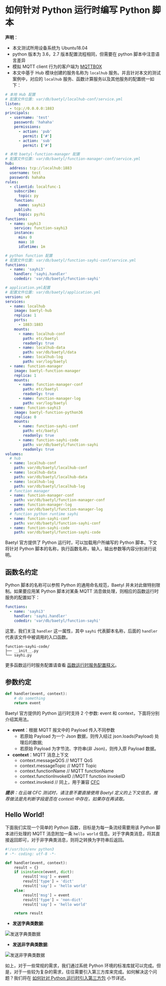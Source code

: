 # 如何针对 Python 运行时编写 Python 脚本

**声明**：

- 本文测试所用设备系统为 Ubuntu18.04
- python 版本为 3.6，2.7 版本配置流程相同，但需要在 python 脚本中注意语言差异
- 模拟 MQTT client 行为的客户端为 [MQTTBOX](../Resources.html#下载-MQTTBOX-客户端)
- 本文中基于 Hub 模块创建的服务名称为 `localhub` 服务。并且针对本文的测试案例中，对应的 `localhub` 服务、函数计算服务以及其他服务的配置统一如下：

```yaml
# 本地 Hub 配置
# 配置文件位置: var/db/baetyl/localhub-conf/service.yml
listen:
  - tcp://0.0.0.0:1883
principals:
  - username: 'test'
    password: 'hahaha'
    permissions:
      - action: 'pub'
        permit: ['#']
      - action: 'sub'
        permit: ['#']

# 本地 baetyl-function-manager 配置
# 配置文件位置: var/db/baetyl/function-manager-conf/service.yml
hub:
  address: tcp://localhub:1883
  username: test
  password: hahaha
rules:
  - clientid: localfunc-1
    subscribe:
      topic: py
    function:
      name: sayhi3
    publish:
      topic: py/hi
functions:
  - name: sayhi3
    service: function-sayhi3
    instance:
      min: 0
      max: 10
      idletime: 1m

# python function 配置
# 配置文件位置: var/db/baetyl/function-sayhi-conf/service.yml
functions:
  - name: 'sayhi3'
    handler: 'sayhi.handler'
    codedir: 'var/db/baetyl/function-sayhi'

# application.yml配置
# 配置文件位置: var/db/baetyl/application.yml
version: v0
services:
  - name: localhub
    image: baetyl-hub
    replica: 1
    ports:
      - 1883:1883
    mounts:
      - name: localhub-conf
        path: etc/baetyl
        readonly: true
      - name: localhub-data
        path: var/db/baetyl/data
      - name: localhub-log
        path: var/log/baetyl
  - name: function-manager
    image: baetyl-function-manager
    replica: 1
    mounts:
      - name: function-manager-conf
        path: etc/baetyl
        readonly: true
      - name: function-manager-log
        path: var/log/baetyl
  - name: function-sayhi3
    image: baetyl-function-python36
    replica: 0
    mounts:
      - name: function-sayhi-conf
        path: etc/baetyl
        readonly: true
      - name: function-sayhi-code
        path: var/db/baetyl/function-sayhi
        readonly: true
volumes:
  # hub
  - name: localhub-conf
    path: var/db/baetyl/localhub-conf
  - name: localhub-data
    path: var/db/baetyl/localhub-data
  - name: localhub-log
    path: var/db/baetyl/localhub-log
  # function manager
  - name: function-manager-conf
    path: var/db/baetyl/function-manager-conf
  - name: function-manager-log
    path: var/db/baetyl/function-manager-log
  # function python runtime sayhi
  - name: function-sayhi-conf
    path: var/db/baetyl/function-sayhi-conf
  - name: function-sayhi-code
    path: var/db/baetyl/function-sayhi-code
```

Baetyl 官方提供了 Python 运行时，可以加载用户所编写的 Python 脚本。下文将针对 Python 脚本的名称，执行函数名称，输入，输出参数等内容分别进行说明。

## 函数名约定

Python 脚本的名称可以参照 Python 的通用命名规范，Baetyl 并未对此做特别限制。如果要应用某 Python 脚本对某条 MQTT 消息做处理，则相应的函数运行时服务的配置如下：

```yaml
functions:
  - name: 'sayhi3'
    handler: 'sayhi.handler'
    codedir: 'var/db/baetyl/function-sayhi'
```

这里，我们关注 `handler` 这一属性，其中 `sayhi` 代表脚本名称，后面的 `handler` 代表该文件中被调用的入口函数。

```
function-sayhi-code/
├── __init__.py
└── sayhi.py
```

更多函数运行时服务配置请查看 [函数运行时服务配置释义](../guides/Config-interpretation.md)。

## 参数约定

```python
def handler(event, context):
    # do something
    return event
```

Baetyl 官方提供的 Python 运行时支持 2 个参数: event 和 context，下面将分别介绍其用法。

- **event**：根据 MQTT 报文中的 Payload 传入不同参数
    - 若原始 Payload 为一个 Json 数据，则传入经过 json.loads(Payload) 处理后的数据;
    - 若原始 Payload 为字节流、字符串(非 Json)，则传入原 Payload 数据。
- **context**：MQTT 消息上下文
    - context.messageQOS // MQTT QoS
    - context.messageTopic // MQTT Topic
    - context.functionName // MQTT functionName
    - context.functionInvokeID //MQTT function invokeID
    - context.invokeid // 同上，用于兼容 [CFC](https://cloud.baidu.com/product/cfc.html)

_**提示**：在云端 CFC 测试时，请注意不要直接使用 Baetyl 定义的上下文信息。推荐做法是先判断字段是否在 context 中存在，如果存在再读取。_

## Hello World!

下面我们实现一个简单的 Python 函数，目标是为每一条流经需要用该 Python 脚本进行处理的 MQTT 消息附加一条 `hello world` 信息。对于字典类消息，将其直接返回即可，对于非字典类消息，则将之转换为字符串后返回。

```python
#!/usr/bin/env python3
# -*- coding: utf-8 -*-

def handler(event, context):
    result = {}
    if isinstance(event, dict):
        result['msg'] = event
        result['type'] = 'dict'
        result['say'] = 'hello world'
    else:
        result['msg'] = event
        result['type'] = 'non-dict'
        result['say'] = 'hello world'

    return result
```

+ **发送字典类数据**:

![发送字典类数据](../images/develop/write-python-script-dict.png)

+ **发送非字典类数据**:

![发送非字典类数据](../images/develop/write-python-script-none-dict.png)

如上，对于一些常规的需求，我们通过系统 Python 环境的标准库就可以完成。但是，对于一些较为复杂的需求，往往需要引入第三方库来完成。如何解决这个问题？我们将在 [如何针对 Python 运行时引入第三方包](./How-to-import-third-party-libraries-for-python-runtime.md) 小节详述。
